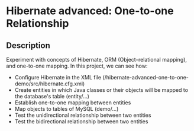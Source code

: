 # Hibernate advanced: One-to-one Relationship

## Description
Experiment with concepts of Hibernate, ORM (Object–relational mapping), and one-to-one mapping. In this project, we can see how:
* Configure Hibernate in the XML file (/hibernate-advanced-one-to-one-demo/src/hibernate.cfg.xml)
* Create entities in which Java classes or their objects will be mapped to the database's table (entity/...)
* Establish one-to-one mapping between entities
* Map objects to tables of MySQL (demo/...)
* Test the unidirectional relationship between two entities
* Test the bidirectional relationship between two entities
